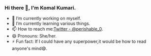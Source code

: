 ### Hi there 👋, I'm Komal Kumari.

- 🔭 I’m currently working on myself.
- 🌱 I’m currently learning various things.
- 📫 How to reach me:[Twitter - @perishable_0](https://twitter.com/perishable_0).
- 😄 Pronouns: She/her.
- ⚡ Fun fact: If I could have any superpower,it would be how to read anyone's mind😄.

